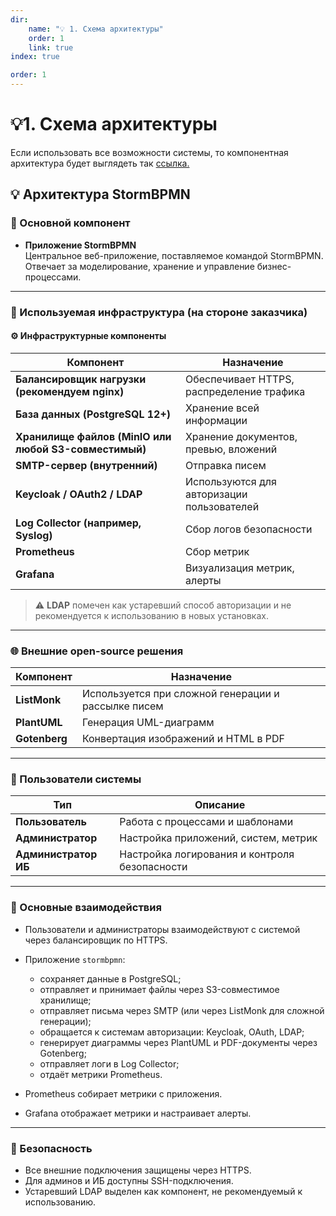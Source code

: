 ```yaml
---
dir:
    name: "💡 1. Схема архитектуры"
    order: 1
    link: true
index: true

order: 1
---
```


# 💡1. Схема архитектуры

Если использовать все возможности системы, то компонентная архитектура будет выглядеть так [ссылка.](https://stormbpmn.com/app/plant/f3af4a00-b1dd-4666-ad10-82f89705c74e)

## 💡 Архитектура StormBPMN

### 🧩 Основной компонент

-   **Приложение StormBPMN**  
    Центральное веб-приложение, поставляемое командой StormBPMN. Отвечает за моделирование, хранение и управление бизнес-процессами.

---

### 🏢 Используемая инфраструктура (на стороне заказчика)

#### ⚙️ Инфраструктурные компоненты

| Компонент                                             | Назначение                                 |
| ----------------------------------------------------- | ------------------------------------------ |
| **Балансировщик нагрузки (рекомендуем nginx)**        | Обеспечивает HTTPS, распределение трафика  |
| **База данных (PostgreSQL 12+)**                      | Хранение всей информации                   |
| **Хранилище файлов (MinIO или любой S3-совместимый)** | Хранение документов, превью, вложений      |
| **SMTP-сервер (внутренний)**                          | Отправка писем                             |
| **Keycloak / OAuth2 / LDAP**                          | Используются для авторизации пользователей |
| **Log Collector (например, Syslog)**                  | Сбор логов безопасности                    |
| **Prometheus**                                        | Сбор метрик                                |
| **Grafana**                                           | Визуализация метрик, алерты                |

> ⚠️ **LDAP** помечен как устаревший способ авторизации и не рекомендуется к использованию в новых установках.

---

### 🌐 Внешние open-source решения

| Компонент     | Назначение                                          |
| ------------- | --------------------------------------------------- |
| **ListMonk**  | Используется при сложной генерации и рассылке писем |
| **PlantUML**  | Генерация UML-диаграмм                              |
| **Gotenberg** | Конвертация изображений и HTML в PDF                |

---

### 👤 Пользователи системы

| Тип                  | Описание                                      |
| -------------------- | --------------------------------------------- |
| **Пользователь**     | Работа с процессами и шаблонами               |
| **Администратор**    | Настройка приложений, систем, метрик          |
| **Администратор ИБ** | Настройка логирования и контроля безопасности |

---

### 🔗 Основные взаимодействия

-   Пользователи и администраторы взаимодействуют с системой через балансировщик по HTTPS.
-   Приложение `stormbpmn`:

    -   сохраняет данные в PostgreSQL;
    -   отправляет и принимает файлы через S3-совместимое хранилище;
    -   отправляет письма через SMTP (или через ListMonk для сложной генерации);
    -   обращается к системам авторизации: Keycloak, OAuth, LDAP;
    -   генерирует диаграммы через PlantUML и PDF-документы через Gotenberg;
    -   отправляет логи в Log Collector;
    -   отдаёт метрики Prometheus.

-   Prometheus собирает метрики с приложения.
-   Grafana отображает метрики и настраивает алерты.

---

### 🔐 Безопасность

-   Все внешние подключения защищены через HTTPS.
-   Для админов и ИБ доступны SSH-подключения.
-   Устаревший LDAP выделен как компонент, не рекомендуемый к использованию.
